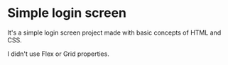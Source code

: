 # Simple login screen

It's a simple login screen project made with basic concepts of HTML and CSS.

I didn't use Flex or Grid properties.